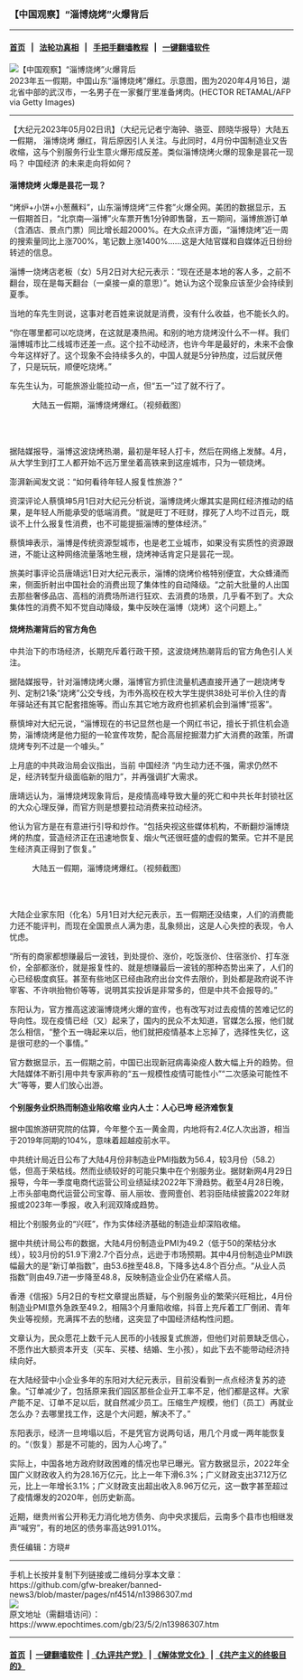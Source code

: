 ### 【中国观察】“淄博烧烤”火爆背后
------------------------

#### [首页](https://github.com/gfw-breaker/banned-news3/blob/master/README.md) &nbsp;&nbsp;|&nbsp;&nbsp; [法轮功真相](https://github.com/begood0513/basic/blob/master/README.md)  &nbsp;&nbsp;|&nbsp;&nbsp; [手把手翻墙教程](https://github.com/gfw-breaker/guides/wiki)  &nbsp;&nbsp;|&nbsp;&nbsp; [一键翻墙软件](https://github.com/gfw-breaker/nogfw/blob/master/README.md)  



<div><img alt="【中国观察】“淄博烧烤”火爆背后" class="attachment-djy_600_400 size-djy_600_400 wp-post-image" src="https://i.epochtimes.com/assets/uploads/2023/05/id13986457-GettyImages-1210096335-600x400.jpg"/>
<div class="caption">
 2023年五一假期，中国山东“淄博烧烤”爆红。示意图，图为2020年4月16日，湖北省中部的武汉市，一名男子在一家餐厅里准备烤肉。(HECTOR RETAMAL/AFP via Getty Images)
</div></div><hr/>


<div><p>
 【大纪元2023年05月02日讯】（大纪元记者宁海钟、骆亚、顾晓华报导）大陆五一假期，
 <ok href="https://www.epochtimes.com/gb/tag/%E6%B7%84%E5%8D%9A%E7%83%A7%E7%83%A4.html">
  淄博烧烤
 </ok>
 爆红，背后原因引人关注。与此同时，4月份中国制造业又告收缩，这与个别服务行业生意火爆形成反差。类似淄博烧烤火爆的现象是昙花一现吗？
 <ok href="https://www.epochtimes.com/gb/tag/%E4%B8%AD%E5%9B%BD%E7%BB%8F%E6%B5%8E.html">
  中国经济
 </ok>
 的未来走向将如何？
</p>
<h4>
 <ok href="https://www.epochtimes.com/gb/tag/%E6%B7%84%E5%8D%9A%E7%83%A7%E7%83%A4.html">
  淄博烧烤
 </ok>
 火爆是昙花一现？
</h4>
<p>
 “烤炉+小饼+小葱蘸料”，山东淄博烧烤“三件套”火爆全网。美团的数据显示，五一假期首日，“北京南—淄博”火车票开售1分钟即售罄，五一期间，淄博旅游订单（含酒店、景点门票）同比增长超2000%。在大众点评方面，“淄博烧烤”近一周的搜索量同比上涨700%，笔记数上涨1400%……这是大陆官媒和自媒体近日纷纷转述的信息。
</p>
<p>
 淄博一烧烤店老板（女）5月2日对大纪元表示：“现在还是本地的客人多，之前不翻台，现在是每天翻台（一桌接一桌的意思）”。她认为这个现象应该至少会持续到夏季。
</p>
<p>
 当地的车先生则说，这事对老百姓来说就是消费，没有什么收益，也不能长久的。
</p>
<p>
 “你在哪里都可以吃烧烤，在这就是凑热闹。和别的地方烧烤没什么不一样。我们淄博城市比二线城市还差一点。这个拉不动经济，也许今年是最好的，未来不会像今年这样好了。这个现象不会持续多久的，中国人就是5分钟热度，过后就厌倦了，只是玩玩，顺便吃烧烤。”
</p>
<p>
 车先生认为，可能旅游业能拉动一点，但“五一”过了就不行了。
</p>
<figure aria-describedby="caption-attachment-13986418" class="wp-caption aligncenter" id="attachment_13986418" style="width: 600px">
 <ok href="https://i.epochtimes.com/assets/uploads/2023/05/id13986418-fcceaaca214f268e75129fc01effaadf.png" target="_blank">
  <img alt="" class="size-large wp-image-13986418" src="https://i.epochtimes.com/assets/uploads/2023/05/id13986418-fcceaaca214f268e75129fc01effaadf-600x352.png"/>
 </ok>
 <br/><figcaption class="wp-caption-text" id="caption-attachment-13986418">
  大陆五一假期，淄博烧烤爆红。（视频截图）
 </figcaption><br/>
</figure><br/>
<p>
 据陆媒报导，淄博这波烧烤热潮，最初是年轻人打卡，然后在网络上发酵。4月，从大学生到打工人都开始不远万里坐着高铁来到这座城市，只为一顿烧烤。
</p>
<p>
 澎湃新闻发文说：“如何看待年轻人报复性旅游？”
</p>
<p>
 资深评论人蔡慎坤5月1日对大纪元分析说，淄博烧烤火爆其实是网红经济推动的结果，是年轻人所能承受的低端消费。“就是旺丁不旺财，撑死了人均不过百元，既谈不上什么报复性消费，也不可能提振淄博的整体经济。”
</p>
<p>
 蔡慎坤表示，淄博是传统资源型城市，也是老工业城市，如果没有实质性的资源跟进，不能让这种网络流量落地生根，烧烤神话肯定只是昙花一现。
</p>
<p>
 旅美时事评论员唐靖远1日对大纪元表示，淄博的烧烤价格特别便宜，大众蜂涌而来，侧面折射出中国社会的消费出现了集体性的自动降级。“之前大批量的人出国去那些奢侈品店、高档的消费场所进行狂欢、去消费的场景，几乎看不到了。大众集体性的消费不知不觉自动降级，集中反映在淄博（烧烤）这个问题上。”
</p>
<h4>
 烧烤热潮背后的官方角色
</h4>
<p>
 中共治下的市场经济，长期充斥着行政干预，这波烧烤热潮背后的官方角色引人关注。
</p>
<p>
 据陆媒报导，针对淄博烧烤火爆，淄博官方抓住流量机遇直接开通了一趟烧烤专列、定制21条“烧烤”公交专线，为市外高校在校大学生提供38处可半价入住的青年驿站还有其它配套措施等。而山东其它地方政府也抓紧机会到淄博“揽客”。
</p>
<p>
 蔡慎坤对大纪元说，“淄博现在的书记显然也是一个网红书记，擅长于抓住机会造势，淄博烧烤是他力挺的一轮宣传攻势，配合高层挖掘潜力扩大消费的政策，所谓烧烤专列不过是一个噱头。”
</p>
<p class="p1">
 上月底的中共政治局会议指出，当前
 <ok href="https://www.epochtimes.com/gb/tag/%E4%B8%AD%E5%9B%BD%E7%BB%8F%E6%B5%8E.html">
  中国经济
 </ok>
 “内生动力还不强，需求仍然不足，经济转型升级面临新的阻力”，并再强调扩大需求。
</p>
<p>
 唐靖远认为，淄博烧烤现象背后，是疫情高峰导致大量的死亡和中共长年封锁社区的大众心理反弹，而官方则是想要拉动消费来拉动经济。
</p>
<p>
 他认为官方是在有意进行引导和炒作。“包括央视这些媒体机构，不断翻炒淄博烧烤的热度，营造经济正在迅速地恢复、烟火气还很旺盛的虚假的繁荣。它并不是民生经济真正得到了恢复。”
</p>
<figure aria-describedby="caption-attachment-13986405" class="wp-caption aligncenter" id="attachment_13986405" style="width: 600px">
 <ok href="https://i.epochtimes.com/assets/uploads/2023/05/id13986405-656dbf5494687b2efcd38b1d303109ab.png" target="_blank">
  <img alt="" class="size-large wp-image-13986405" src="https://i.epochtimes.com/assets/uploads/2023/05/id13986405-656dbf5494687b2efcd38b1d303109ab-600x380.png"/>
 </ok>
 <br/><figcaption class="wp-caption-text" id="caption-attachment-13986405">
  大陆五一假期，淄博烧烤爆红。（视频截图）
 </figcaption><br/>
</figure><br/>
<p>
 大陆企业家东阳（化名）5月1日对大纪元表示，五一假期还没结束，人们的消费能力还不能评判，而现在全国景点人满为患，乱象频出，这是人心失控的表现，令人忧虑。
</p>
<p>
 “所有的商家都想赚最后一波钱，到处提价、涨价，吃饭涨价、住宿涨价、打车涨价，全部都涨价，就是报复性的、就是想赚最后一波钱的那种态势出来了，人们的心已经极度疯狂。甚至有些地区已经由政府出台文件去限价，到处都是政府说不许宰客、不许哄抬物价等等，说明其实投诉是非常多的，但是中共不会报导的。”
</p>
<p>
 东阳认为，官方推高这波淄博烧烤火爆的宣传，也有改写对过去疫情的苦难记忆的导向性。现在疫情已经（又）起来了，国内的民众不太知道，官媒怎么报，他们就怎么相信，“整个五一嗨起来以后，他们就把疫情基本上忘掉了，选择性失忆，这是很可悲的一个事情。”
</p>
<p>
 官方数据显示，五一假期之前，中国已出现新冠病毒染疫人数大幅上升的趋势。但大陆媒体不断引用中共专家声称的“五一规模性疫情可能性小”“二次感染可能性不大”等等，要人们放心出游。
</p>
<h4>
 <strong>
  个别服务业炽热而制造业陷收缩 业内人士：人心已垮 经济难恢复
 </strong>
</h4>
<p>
 据中国旅游研究院的估算，今年整个五一黄金周，内地将有2.4亿人次出游，相当于2019年同期的104%，意味着超越疫前水平。
</p>
<p>
 中共统计局近日公布了大陆4月份非制造业PMI指数为56.4，较3月份（58.2）低，但高于荣枯线。然而业绩较好的可能只集中在个别服务业。据财新网4月29日报导，今年一季度电商代运营公司业绩延续2022年下滑趋势。截至4月28日晚，上市头部电商代运营公司宝尊、丽人丽妆、壹网壹创、若羽臣陆续披露2022年财报或2023年一季报，收入利润双降成趋势。
</p>
<p>
 相比个别服务业的“兴旺”，作为实体经济基础的制造业却深陷收缩。
</p>
<p>
 据中共统计局公布的数据，大陆4月份制造业PMI为49.2（低于50的荣枯分水线），较3月份的51.9下滑2.7个百分点，远逊于市场预期。其中4月份制造业PMI跌幅最大的是“新订单指数”，由53.6挫至48.8，下降多达4.8个百分点。“从业人员指数”则由49.7进一步降至48.8，反映制造业企业仍在紧缩人员。
</p>
<p>
 香港《信报》5月2日的专栏文章提出质疑，与个别服务业的繁荣兴旺相比，4月份制造业PMI意外急跌至49.2，相隔3个月重陷收缩，抖音上充斥着工厂倒闭、青年失业等视频，充满挥不去的愁绪，这突显了中国经济结构性问题。
</p>
<p>
 文章认为，民众愿花上数千元人民币的小钱报复式旅游，但他们对前景缺乏信心，不愿作出大额资本开支（买车、买楼、结婚、生小孩），如此下去不能带动经济持续向好。
</p>
<p>
 在大陆经营中小企业多年的东阳对大纪元表示，目前没看到一点点经济复苏的迹象。“订单减少了，包括原来我们园区那些企业开工率不足，他们都是这样。大家产能不足、订单不足以后，就自然减少员工。压缩生产规模，他们（员工）再就业怎么办？去哪里找工作，这是个大问题，解决不了。”
</p>
<p>
 东阳表示，经济一旦垮塌以后，不是凭官方说两句话，用几个月或一两年能恢复的。“（恢复）那是不可能的，因为人心垮了。”
</p>
<p>
 实际上，中国各地方政府财政困难的情况也早已曝光。官方数据显示，2022年全国广义财政收入约为28.16万亿元，比上一年下滑6.3%；广义财政支出37.12万亿元，比上一年增长3.1%；广义财政支出超出收入8.96万亿元，这一数字甚至超过了疫情爆发的2020年，创历史新高。
</p>
<p>
 近期，继贵州省公开称无力消化地方债务、向中央求援后，云南多个县市也相继发声“喊穷”，有的地区的债务率高达991.01%。
</p>
<p>
 责任编辑：方晓#
</p>
</div>
<hr/>
手机上长按并复制下列链接或二维码分享本文章：<br/>
https://github.com/gfw-breaker/banned-news3/blob/master/pages/nf4514/n13986307.md <br/>
<a href='https://github.com/gfw-breaker/banned-news3/blob/master/pages/nf4514/n13986307.md'><img src='https://github.com/gfw-breaker/banned-news3/blob/master/pages/nf4514/n13986307.md.png'/></a> <br/>
原文地址（需翻墙访问）：https://www.epochtimes.com/gb/23/5/2/n13986307.htm


------------------------
#### [首页](https://github.com/gfw-breaker/banned-news3/blob/master/README.md) &nbsp;|&nbsp; [一键翻墙软件](https://github.com/gfw-breaker/nogfw/blob/master/README.md) &nbsp;| [《九评共产党》](https://github.com/gfw-breaker/9ping.md/blob/master/README.md#九评之一评共产党是什么) | [《解体党文化》](https://github.com/gfw-breaker/jtdwh.md/blob/master/README.md) | [《共产主义的终极目的》](https://github.com/gfw-breaker/gczydzjmd.md/blob/master/README.md)


<img src='http://gfw-breaker.win/banned-news3/pages/nf4514/n13986307.md' width='0px' height='0px'/>